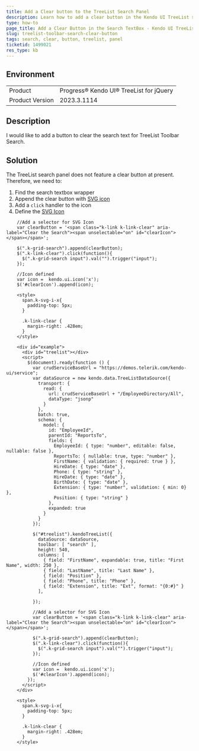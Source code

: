 ```yaml
---
title: Add a Clear button to the TreeList Search Panel
description: Learn how to add a clear button in the Kendo UI TreeList search panel.
type: how-to
page_title: Add a Clear Button in the Search TextBox - Kendo UI TreeList for jQuery
slug: treelist-toolbar-search-clear-button
tags: search, clear, button, treelist, panel
ticketid: 1499021
res_type: kb
---
```


## Environment

<table>
	<tr>
		<td>Product</td>
		<td>Progress® Kendo UI® TreeList for jQuery</td>
	</tr>
	<tr>
		<td>Product Version</td>
		<td>2023.3.1114</td>
	</tr>
</table>


## Description

I would like to add a button to clear the search text for TreeList Toolbar Search.

## Solution

The TreeList search panel does not feature a clear button at present. Therefore, we need to:

1. Find the search textbox wrapper
1. Append the clear button with [SVG icon](https://docs.telerik.com/kendo-ui/styles-and-layout/sass-themes/svg-icons) 
1. Add a `click` handler to the icon
1. Define the [SVG Icon](https://docs.telerik.com/kendo-ui/styles-and-layout/sass-themes/svg-icons#rendering-svg-icons)

```
    //Add a selector for SVG Icon
    var clearButton = '<span class="k-link k-link-clear" aria-label="Clear the Search"><span unselectable="on" id="clearIcon"></span></span>';

    $(".k-grid-search").append(clearButton);
    $(".k-link-clear").click(function(){
      $(".k-grid-search input").val("").trigger("input");                    
    });

    //Icon defined
    var icon =  kendo.ui.icon('x');
    $('#clearIcon').append(icon);

    <style>
      span.k-svg-i-x{
        padding-top: 5px;
      }

      .k-link-clear {
        margin-right: .428em;
      }
    </style>
```

```dojo
    <div id="example">
      <div id="treelist"></div>
      <script>
        $(document).ready(function () {
          var crudServiceBaseUrl = "https://demos.telerik.com/kendo-ui/service";
          var dataSource = new kendo.data.TreeListDataSource({
            transport: {
              read: {
                url: crudServiceBaseUrl + "/EmployeeDirectory/All",
                dataType: "jsonp"
              }
            },
            batch: true,
            schema: {
              model: {
                id: "EmployeeId",
                parentId: "ReportsTo",
                fields: {
                  EmployeeId: { type: "number", editable: false, nullable: false },
                  ReportsTo: { nullable: true, type: "number" },
                  FirstName: { validation: { required: true } },
                  HireDate: { type: "date" },
                  Phone: { type: "string" },
                  HireDate: { type: "date" },
                  BirthDate: { type: "date" },
                  Extension: { type: "number", validation: { min: 0} },
                  Position: { type: "string" }
                },
                expanded: true
              }
            }
          });

          $("#treelist").kendoTreeList({
            dataSource: dataSource,
            toolbar: [ "search" ],
            height: 540,
            columns: [
              { field: "FirstName", expandable: true, title: "First Name", width: 250 },
              { field: "LastName", title: "Last Name" },
              { field: "Position" },
              { field: "Phone", title: "Phone" },
              { field: "Extension", title: "Ext", format: "{0:#}" }
            ],

          });

          //Add a selector for SVG Icon
          var clearButton = '<span class="k-link k-link-clear" aria-label="Clear the Search"><span unselectable="on" id="clearIcon"></span></span>';

          $(".k-grid-search").append(clearButton);
          $(".k-link-clear").click(function(){
            $(".k-grid-search input").val("").trigger("input");                    
          });

          //Icon defined
          var icon =  kendo.ui.icon('x');
          $('#clearIcon').append(icon);
        });
      </script>
    </div>

    <style>
      span.k-svg-i-x{
        padding-top: 5px;
      }

      .k-link-clear {
        margin-right: .428em;
      }
    </style>
```
